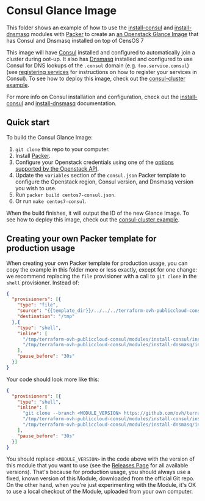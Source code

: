 # Consul Glance Image

This folder shows an example of how to use the [install-consul](../../modules/install-consul) and 
[install-dnsmasq](../..//modules/install-dnsmasq) modules with [Packer](https://www.packer.io/) to create an
[an Openstack Glance Image](https://docs.openstack.org/glance/latest/) that has Consul and Dnsmasq installed on 
top of CensOS 7

This image will have [Consul](https://www.consul.io/) installed and configured to automatically join a cluster during 
oot-up. It also has [Dnsmasq](http://www.thekelleys.org.uk/dnsmasq/doc.html) installed and configured to use 
Consul for DNS lookups of the `.consul` domain (e.g. `foo.service.consul`) (see [registering 
services](https://www.consul.io/intro/getting-started/services.html) for instructions on how to register your services
in Consul). To see how to deploy this image, check out the [consul-cluster example](../../MAIN.md). 

For more info on Consul installation and configuration, check out the 
[install-consul](../..//modules/install-consul) and [install-dnsmasq](../..//modules/install-dnsmasq) documentation.


## Quick start

To build the Consul Glance Image:

1. `git clone` this repo to your computer.
1. Install [Packer](https://www.packer.io/).
1. Configure your Openstack credentials using one of the [options supported by the Openstack 
API](https://developer.openstack.org/api-guide/quick-start/api-quick-start.html). 
1. Update the `variables` section of the `consul.json` Packer template to configure the Openstack region, Consul version, and 
   Dnsmasq version you wish to use.
1. Run `packer build centos7-consul.json`.
1. Or run `make centos7-consul`.

When the build finishes, it will output the ID of the new Glance Image. To see how to deploy this image, check out the 
[consul-cluster example](../..//MAIN.md).


## Creating your own Packer template for production usage

When creating your own Packer template for production usage, you can copy the example in this folder more or less 
exactly, except for one change: we recommend replacing the `file` provisioner with a call to `git clone` in the `shell` 
provisioner. Instead of:

```json
{
  "provisioners": [{
    "type": "file",
    "source": "{{template_dir}}/../../../terraform-ovh-publiccloud-consul",
    "destination": "/tmp"
  },{
    "type": "shell",
    "inline": [
      "/tmp/terraform-ovh-publiccloud-consul/modules/install-consul/install-consul --version {{user `consul_version`}}",
      "/tmp/terraform-ovh-publiccloud-consul/modules/install-dnsmasq/install-dnsmasq"
    ],
    "pause_before": "30s"
  }]
}
```

Your code should look more like this:

```json
{
  "provisioners": [{
    "type": "shell",
    "inline": [
      "git clone --branch <MODULE_VERSION> https://github.com/ovh/terraform-ovh-publiccloud-consul.git /tmp/terraform-ovh-publiccloud-consul",
      "/tmp/terraform-ovh-publiccloud-consul/modules/install-consul/install-consul --version {{user `consul_version`}}",
      "/tmp/terraform-ovh-publiccloud-consul/modules/install-dnsmasq/install-dnsmasq"
    ],
    "pause_before": "30s"
  }]
}
```

You should replace `<MODULE_VERSION>` in the code above with the version of this module that you want to use (see
the [Releases Page](../../releases) for all available versions). That's because for production usage, you should always
use a fixed, known version of this Module, downloaded from the official Git repo. On the other hand, when you're 
just experimenting with the Module, it's OK to use a local checkout of the Module, uploaded from your own 
computer.
